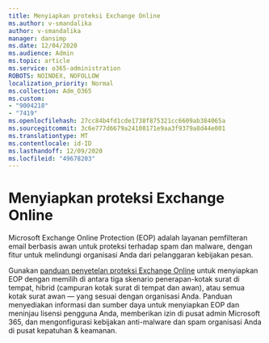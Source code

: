 ```yaml
---
title: Menyiapkan proteksi Exchange Online
ms.author: v-smandalika
author: v-smandalika
manager: dansimp
ms.date: 12/04/2020
ms.audience: Admin
ms.topic: article
ms.service: o365-administration
ROBOTS: NOINDEX, NOFOLLOW
localization_priority: Normal
ms.collection: Adm_O365
ms.custom:
- "9004218"
- "7419"
ms.openlocfilehash: 27cc84b4fd1cde1738f875321cc6609ab384065a
ms.sourcegitcommit: 3c6e777d6679a24108171e9aa3f9379a8d44e001
ms.translationtype: MT
ms.contentlocale: id-ID
ms.lasthandoff: 12/09/2020
ms.locfileid: "49678203"
---
```

# <a name="set-up-exchange-online-protection"></a>Menyiapkan proteksi Exchange Online

Microsoft Exchange Online Protection (EOP) adalah layanan pemfilteran email berbasis awan untuk proteksi terhadap spam dan malware, dengan fitur untuk melindungi organisasi Anda dari pelanggaran kebijakan pesan.

Gunakan [panduan penyetelan proteksi Exchange Online](https://admin.microsoft.com/adminportal/home#/modernonboarding/prepareyourenvironment) untuk menyiapkan EOP dengan memilih di antara tiga skenario penerapan-kotak surat di tempat, hibrid (campuran kotak surat di tempat dan awan), atau semua kotak surat awan — yang sesuai dengan organisasi Anda. Panduan menyediakan informasi dan sumber daya untuk menyiapkan EOP dan meninjau lisensi pengguna Anda, memberikan izin di pusat admin Microsoft 365, dan mengonfigurasi kebijakan anti-malware dan spam organisasi Anda di pusat kepatuhan & keamanan.
